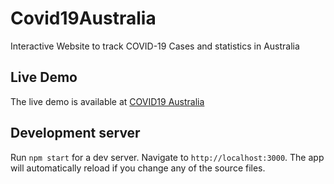 # Covid19Australia
Interactive Website to track COVID-19 Cases and statistics in Australia

## Live Demo
The live demo is available at <a href="https://anonymouscodeninja.github.io/Covid19Australia">COVID19 Australia</a>
## Development server

Run `npm start` for a dev server. Navigate to `http://localhost:3000`. The app will automatically reload if you change any of the source files.
